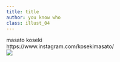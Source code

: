 ```yaml
---
title: title
author: you know who
class: illust_04
---
```


<div class="page-header">
<div class="illust-author">masato koseki</div>
<div class="social">https://www.instagram.com/kosekimasato/</div>
</div>
<div class="illust-image-middle-page-left">
<div class="illust-image-column">
<img src="image/illust-masato.png" />
</div>
</div>
<!-- <div class='illust-message'>xxx</div> -->
